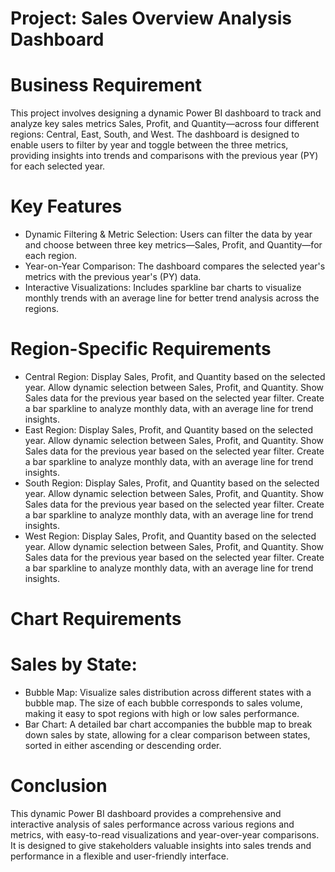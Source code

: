 # Project: Sales Overview Analysis Dashboard
# Business Requirement
This project involves designing a dynamic Power BI dashboard to track and analyze key sales metrics Sales, Profit, and Quantity—across four different regions: Central, East, South, and West. The dashboard is designed to enable users to filter by year and toggle between the three metrics, providing insights into trends and comparisons with the previous year (PY) for each selected year.
# Key Features
- Dynamic Filtering & Metric Selection: Users can filter the data by year and choose between three key metrics—Sales, Profit, and Quantity—for each region.
- Year-on-Year Comparison: The dashboard compares the selected year's metrics with the previous year's (PY) data.
- Interactive Visualizations: Includes sparkline bar charts to visualize monthly trends with an average line for better trend analysis across the regions.
# Region-Specific Requirements
- Central Region:
Display Sales, Profit, and Quantity based on the selected year.
Allow dynamic selection between Sales, Profit, and Quantity.
Show Sales data for the previous year based on the selected year filter.
Create a bar sparkline to analyze monthly data, with an average line for trend insights.
- East Region:
Display Sales, Profit, and Quantity based on the selected year.
Allow dynamic selection between Sales, Profit, and Quantity.
Show Sales data for the previous year based on the selected year filter.
Create a bar sparkline to analyze monthly data, with an average line for trend insights.
- South Region:
Display Sales, Profit, and Quantity based on the selected year.
Allow dynamic selection between Sales, Profit, and Quantity.
Show Sales data for the previous year based on the selected year filter.
Create a bar sparkline to analyze monthly data, with an average line for trend insights.
- West Region:
Display Sales, Profit, and Quantity based on the selected year.
Allow dynamic selection between Sales, Profit, and Quantity.
Show Sales data for the previous year based on the selected year filter.
Create a bar sparkline to analyze monthly data, with an average line for trend insights.
# Chart Requirements
# Sales by State:
- Bubble Map: Visualize sales distribution across different states with a bubble map. The size of each bubble corresponds to sales volume, making it easy to spot regions with high or low sales performance.
- Bar Chart: A detailed bar chart accompanies the bubble map to break down sales by state, allowing for a clear comparison between states, sorted in either ascending or descending order.
# Conclusion
This dynamic Power BI dashboard provides a comprehensive and interactive analysis of sales performance across various regions and metrics, with easy-to-read visualizations and year-over-year comparisons. It is designed to give stakeholders valuable insights into sales trends and performance in a flexible and user-friendly interface.
